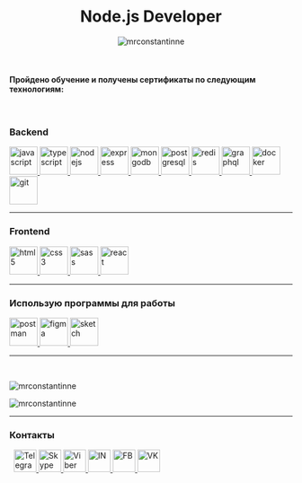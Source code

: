 <h1 align="center"> 
    Node.js Developer
</h1>

<p align="center"> 
    <img 
        src="https://komarev.com/ghpvc/?username=mrconstantinne&label=Profile%20views&color=0e75b6&style=flat" 
        alt="mrconstantinne" 
    /> 
</p>

<br>

<h4 align="left">Пройдено обучение и получены сертификаты по следующим технологиям:</h4>

<br>

<h3>Backend</h3>

<p>
    <a 
        href="https://developer.mozilla.org/en-US/docs/Web/JavaScript" 
        target="_blank"
    > 
        <img src="https://devicons.github.io/devicon/devicon.git/icons/javascript/javascript-original.svg" 
            alt="javascript" 
            width="50" 
            height="50"
        /> 
    </a>
    <a 
        href="https://www.typescriptlang.org/" 
        target="_blank"
    > 
        <img 
            src="https://devicons.github.io/devicon/devicon.git/icons/typescript/typescript-original.svg" 
            alt="typescript" 
            width="50" 
            height="50"
        /> 
    </a>
    <a 
        href="https://nodejs.org" 
        target="_blank"
    > 
        <img 
            src="https://devicons.github.io/devicon/devicon.git/icons/nodejs/nodejs-original-wordmark.svg" 
            alt="nodejs" 
            width="50" 
            height="50"
        /> 
    </a>
    <a 
        href="https://expressjs.com" 
        target="_blank"
    > 
        <img 
        src="https://devicons.github.io/devicon/devicon.git/icons/express/express-original-wordmark.svg" 
        alt="express" 
        width="50" 
        height="50"
        /> 
    </a> 
    <a 
        href="https://www.mongodb.com/" 
        target="_blank"
    > 
        <img 
            src="https://devicons.github.io/devicon/devicon.git/icons/mongodb/mongodb-original-wordmark.svg" 
            alt="mongodb" 
            width="50" 
            height="50"
        /> 
    </a>  
    <a 
        href="https://www.postgresql.org" 
        target="_blank"
    > 
        <img 
            src="https://devicons.github.io/devicon/devicon.git/icons/postgresql/postgresql-original-wordmark.svg" 
            alt="postgresql" 
            width="50" 
            height="50"
        /> 
    </a>
    <a 
        href="https://redis.io" 
        target="_blank"
    > 
        <img 
            src="https://devicons.github.io/devicon/devicon.git/icons/redis/redis-original-wordmark.svg" 
            alt="redis" 
            width="50" 
            height="50"
        /> 
    </a>
    <a 
        href="https://graphql.org" 
        target="_blank"
    > 
        <img 
            src="https://www.vectorlogo.zone/logos/graphql/graphql-icon.svg" 
            alt="graphql" 
            width="50" 
            height="50"
        /> 
    </a> 
    <a 
        href="https://www.docker.com/" 
        target="_blank"
    > 
        <img 
            src="https://devicons.github.io/devicon/devicon.git/icons/docker/docker-original-wordmark.svg" 
            alt="docker" 
            width="50" 
            height="50"
        /> 
    </a>
    <a 
        href="https://git-scm.com/" 
        target="_blank"
    > 
        <img 
            src="https://www.vectorlogo.zone/logos/git-scm/git-scm-icon.svg" 
            alt="git" 
            width="50" 
            height="50"
        /> 
    </a> 
</p>
<hr />

<h3>Frontend</h3>

<p>
    <a 
        href="https://www.w3.org/html/" 
        target="_blank"
    > 
        <img 
            src="https://devicons.github.io/devicon/devicon.git/icons/html5/html5-original-wordmark.svg" 
            alt="html5" 
            width="50" 
            height="50"
        /> 
    </a>
    <a 
        href="https://www.w3schools.com/css/" 
        target="_blank"
    > 
        <img 
            src="https://devicons.github.io/devicon/devicon.git/icons/css3/css3-original-wordmark.svg" 
            alt="css3" 
            width="50" 
            height="50"
        /> 
    </a>  
    <a 
        href="https://sass-lang.com" 
        target="_blank"
    > 
        <img 
            src="https://devicons.github.io/devicon/devicon.git/icons/sass/sass-original.svg" 
            alt="sass" 
            width="50" 
            height="50"
        /> 
    </a>
    <a 
        href="https://reactjs.org/" 
        target="_blank"
    > 
        <img 
            src="https://devicons.github.io/devicon/devicon.git/icons/react/react-original-wordmark.svg" 
            alt="react" 
            width="50" 
            height="50"
        /> 
    </a> 
</p>
<hr/>

<h3>Использую программы для работы</h3>
<p>
    <a 
        href="https://postman.com" 
        target="_blank"
    > 
        <img 
            src="https://www.vectorlogo.zone/logos/getpostman/getpostman-icon.svg" 
            alt="postman" 
            width="50" 
            height="50"
        /> 
    </a>
    <a 
        href="https://www.figma.com/" 
        target="_blank"
    > 
        <img 
            src="https://www.vectorlogo.zone/logos/figma/figma-icon.svg" 
            alt="figma" 
            width="50" 
            height="50"
        /> 
    </a> 
    <a 
        href="https://www.sketch.com/" 
        target="_blank"
    > 
        <img 
            src="https://www.vectorlogo.zone/logos/sketchapp/sketchapp-icon.svg" 
            alt="sketch" 
            width="50" 
            height="50"
        /> 
    </a>
</p>

<hr /> <br>

<p>
    <img 
        src="https://github-readme-stats.vercel.app/api?username=mrconstantinne&show_icons=true&locale=en" 
        alt="mrconstantinne" 
    />
</p>
<p>
    <img 
        src="https://github-readme-stats.vercel.app/api/top-langs?username=mrconstantinne&show_icons=true&locale=en&layout=compact" 
        alt="mrconstantinne" 
    />
</p>

<hr>
<h3>
    Контакты
</h3>
<p align="left">&nbsp;
    <a 
        href="https://t.me/MrConstantinne" 
        target="_blank"
    > 
        <img 
            src="https://icon-icons.com/icons2/923/PNG/64/telegram_icon-icons.com_72055.png" 
            alt="Telegram" 
            width="40" 
            height="40"
        />
    </a>
    <a 
        href="https://join.skype.com/invite/vmFAdwe03cXJ" 
        target="_blank"
    > 
        <img 
            src="https://zbi-bck.ru/wp-content/uploads/2020/07/icone-skype.png" 
            alt="Skype" 
            width="40" 
            height="40"
        />
    </a>
    <a 
        href="https://viber.click/79991949229" 
        target="_blank"
    > 
        <img 
            src="https://img.utdstc.com/icons/viber-mac.png:150" 
            alt="Viber" 
            width="40" 
            height="40"
        />
    </a>
    <a 
        href="https://linkedin.com/in/mrconstantinne" 
        target="blank"
    >
        <img
            src="https://d14qoa1pga5ytj.cloudfront.net/wp-content/uploads/2019/10/17130937/linkedin.png" 
            alt="IN" 
            height="40" 
            width="40" 
        />
    </a>
    <a 
        href="https://fb.com/mrconstantinne" 
        target="blank"
    >
        <img
            src="https://i.pinimg.com/originals/1a/72/d4/1a72d48d6090f689bd3bc8d59e088516.png" 
            alt="FB" 
            height="40" 
            width="40" 
        />
    </a>
    <a 
        href="https://vk.com/maksimovichks" 
        target="blank"
    >
        <img
            src="https://freesoft.ru/storage/images/202/2014/201356/201356_normal.png" 
            alt="VK" 
            height="40" 
            width="40" 
        />
    </a>    
</p>
